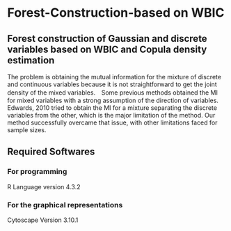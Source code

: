 # Forest-Construction-based on WBIC

## Forest construction of Gaussian and discrete variables based on WBIC and Copula density estimation

The problem is obtaining the mutual information for the mixture of discrete and continuous variables because it is not straightforward to get the joint density of the mixed variables.　Some previous methods obtained the MI for mixed variables with a strong assumption of the direction of variables. Edwards, 2010 tried to obtain the MI for a mixture separating the discrete variables from the other, which is the major limitation of the method. Our method successfully overcame that issue, with other limitations faced for sample sizes.

## Required Softwares
### For programming
R Language version 4.3.2

### For the graphical representations
Cytoscape Version 3.10.1
